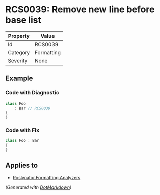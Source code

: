 # RCS0039: Remove new line before base list

| Property | Value      |
| -------- | ---------- |
| Id       | RCS0039    |
| Category | Formatting |
| Severity | None       |

## Example

### Code with Diagnostic

```csharp
class Foo
    : Bar // RCS0039
{
}
```

### Code with Fix

```csharp
class Foo : Bar
{
}
```

## Applies to

* [Roslynator.Formatting.Analyzers](https://www.nuget.org/packages/Roslynator.Formatting.Analyzers)


*\(Generated with [DotMarkdown](http://github.com/JosefPihrt/DotMarkdown)\)*